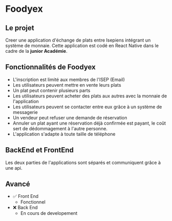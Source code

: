 # Foodyex

## Le projet

Creer une application d'échange de plats entre Isepiens intégrant un système de monnaie. Cette application est codé en React Native dans le cadre de la **junior Académie**.

## Fonctionnalités de Foodyex

- L'inscription est limité aux membres de l'ISEP (Email)
- Les utilisateurs peuvent mettre en vente leurs plats
- Un plat peut contenir plusieurs parts
- Les utilisateurs peuvent acheter des plats aux autres avec la monnaie de l'application
- Les utilisateurs peuvent se contacter entre eux grâce à un système de messagerie
- Un vendeur peut refuser une demande de réservation
- Annuler un plat ayant une réservation déjà confirmée est payant, le coût sert de dédommagement à l'autre personne.
- L'application s'adapte à toute taille de téléphone

## BackEnd et FrontEnd

Les deux parties de l'applications sont séparés et communiquent grâce à une api.

## Avancé

- ✅ Front End
  - Fonctionnel
- ❌ Back End
  - En cours de developement
